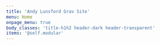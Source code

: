 ```yaml
---
title: 'Andy Lunsford Grav Site'
menu: Home
onpage_menu: true
body_classes: 'title-h1h2 header-dark header-transparent'
items: '@self.modular'
---
```


